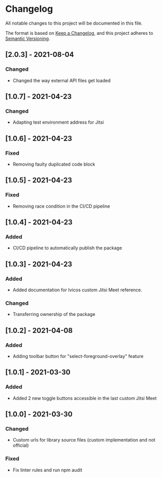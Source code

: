 # Changelog

All notable changes to this project will be documented in this file.

The format is based on [Keep a Changelog](https://keepachangelog.com/en/1.0.0/),
and this project adheres to [Semantic Versioning](https://semver.org/spec/v2.0.0.html).

## [2.0.3] - 2021-08-04

### Changed

- Changed the way external API files get loaded

## [1.0.7] - 2021-04-23

### Changed

- Adapting test environment address for Jitsi

## [1.0.6] - 2021-04-23

### Fixed

- Removing faulty duplicated code block

## [1.0.5] - 2021-04-23

### Fixed

- Removing race condition in the CI/CD pipeline

## [1.0.4] - 2021-04-23

### Added

- CI/CD pipeline to automatically publish the package

## [1.0.3] - 2021-04-23

### Added

- Added documentation for Ivicos custom Jitsi Meet reference.

### Changed

- Transferring ownership of the package

## [1.0.2] - 2021-04-08

### Added

- Adding toolbar button for "select-foreground-overlay" feature

## [1.0.1] - 2021-03-30

### Added

- Added 2 new toggle buttons accessible in the last custom Jitsi Meet

## [1.0.0] - 2021-03-30

### Changed

- Custom urls for library source files (custom implementation and not official)

### Fixed

- Fix linter rules and run npm audit
